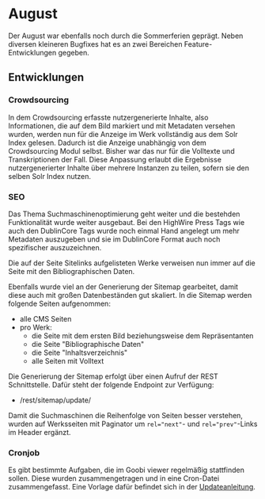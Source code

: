 # August

Der August war ebenfalls noch durch die Sommerferien geprägt. Neben diversen kleineren Bugfixes hat es an zwei Bereichen Feature-Entwicklungen gegeben.

## Entwicklungen <a id="entwicklungen"></a>

### Crowdsourcing <a id="crowdsourcing"></a>

In dem Crowdsourcing erfasste nutzergenerierte Inhalte, also Informationen, die auf dem Bild markiert und mit Metadaten versehen wurden, werden nun für die Anzeige im Werk vollständig aus dem Solr Index gelesen. Dadurch ist die Anzeige unabhängig von dem Crowdsourcing Modul selbst. Bisher war das nur für die Volltexte und Transkriptionen der Fall. Diese Anpassung erlaubt die Ergebnisse nutzergenerierter Inhalte über mehrere Instanzen zu teilen, sofern sie den selben Solr Index nutzen.

### SEO <a id="seo"></a>

Das Thema Suchmaschinenoptimierung geht weiter und die bestehden Funktionalität wurde weiter ausgebaut. Bei den HighWire Press Tags wie auch den DublinCore Tags wurde noch einmal Hand angelegt um mehr Metadaten auszugeben und sie im DublinCore Format auch noch spezifischer auszuzeichnen.

Die auf der Seite Sitelinks aufgelisteten Werke verweisen nun immer auf die Seite mit den Bibliographischen Daten.

Ebenfalls wurde viel an der Generierung der Sitemap gearbeitet, damit diese auch mit großen Datenbeständen gut skaliert. In die Sitemap werden folgende Seiten aufgenommen:

* alle CMS Seiten
* pro Werk:
  * die Seite mit dem ersten Bild beziehungsweise dem Repräsentanten
  * die Seite "Bibliographische Daten"
  * die Seite "Inhaltsverzeichnis"
  * alle Seiten mit Volltext

Die Generierung der Sitemap erfolgt über einen Aufruf der REST Schnittstelle. Dafür steht der folgende Endpoint zur Verfügung:

* /rest/sitemap/update/

Damit die Suchmaschinen die Reihenfolge von Seiten besser verstehen, wurden auf Werksseiten mit Paginator um `rel="next"`- und `rel="prev"`-Links im Header ergänzt.

### Cronjob <a id="cronjob"></a>

Es gibt bestimmte Aufgaben, die im Goobi viewer regelmäßig stattfinden sollen. Diese wurden zusammengetragen und in eine Cron-Datei zusammengefasst. Eine Vorlage dafür befindet sich in der [Updateanleitung](https://docs.intranda.com/goobi-viewer-de/9/9.1#2018-09-06).[  
](https://docs.intranda.com/goobi-viewer-de/digests/2018/juli)

